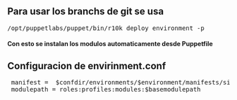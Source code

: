 <p>
	<h2>Para usar los branchs de git se usa</h2>
</p>
<pre>
/opt/puppetlabs/puppet/bin/r10k deploy environment -p
</pre>

<p>
	<h4>Con esto se instalan los modulos automaticamente desde Puppetfile</h4>
</p>

<p>
        <h2>Configuracion de envirinment.conf</h2>
</p>
<pre>
 manifest =  $confdir/environments/$environment/manifests/site.pp
 modulepath = roles:profiles:modules:$basemodulepath
</pre>

